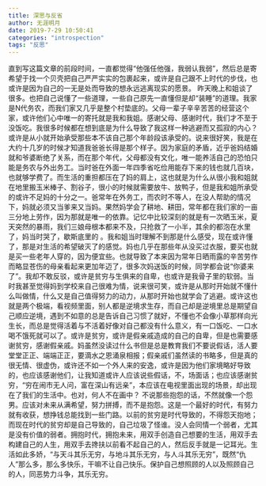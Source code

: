 ```yaml
---
title: 深思与反省
author: 无涯明月
date: 2019-7-29 10:50:41
categories: "introspection"
tags: "反思"
---
```


  直到写这篇文章的前段时间，一直都觉得“他强任他强，我弱认我弱”，然后总是寄希望于找一个贝壳把自己严严实实的包裹起来，或许是自己跟不上时代的步伐，也或许是因为自己的一无是处而导致的想永远逃离现实的愿景。
  昨天晚上和姐谈了很多。也把自己说懂了一些道理，一些自己原先一直懂但是却“装睡”的道理。我家是N代务农，而我们家又几乎是整个村垫底的。父母一辈子辛辛苦苦的经营这个家，或许他们心中唯一的寄托就是我和我姐。感谢父母、感谢时代，我们才不至于没饭吃。我很多时候都在想到底是为什么导致了我这样一种逃避而又孤寂的内心？
  或许是从小就开始承受那些本不该自己那个年龄段该承受的。说来很好笑，我是在大约十几岁的时候才知道我爸爸长得是那个样子。因为家庭的矛盾，近乎爸妈结婚就和爷婆断绝了关系，而在那个年代，父母都没有文化，唯一能养活自己的恐怕只能是务农与外出务工。当时爸在外面一年四季省吃俭用能存下来的钱也就几百块，也就够学费了。而生活的重担都压在了妈的肩上，这也就是为什么从很小我和姐就在地里搬玉米棒子、割谷子，很小的时候就需要放牛、放鸭子，但是我和姐所承受的或许不足妈的十分之一。爸常年在外务工，而农时不等人，在没人帮助的情况下，妈就必须又当爹来又当妈。果然妈学会了耕地、耕田，常年都在我们家的一亩三分地上劳作，因为那就是唯一的依靠。记忆中比较深刻的就是有一次晒玉米，夏天突然的暴雨，我们三娘母根本都来不及，只抢救了一小半，其余的都泡在水里了，妈当时哭了，歇斯底里的 。我和姐当时理解不到那是什么感受，现在或许懂了，那是对生活的希望破灭了的感觉。妈也几乎在那些年从没买过衣服，要买也就是买一些老年人穿的，因为便宜些。也就导致了本来因为常年日晒雨露的辛苦劳作而略显苍伤的母亲看起来更加年迈了，很多次妈送饭的时候，同学都会说“你婆来了”。我却不敢反驳，或许是贫穷与生俱来的自卑，也或许是我骨子里的软弱。当时我甚至觉得妈到学校来自己很难为情，说来很可笑，或许是从那时开始就不懂什么叫做情，什么又是自己值得努力的动力，从那时开始也就学会了逃避。或许这也就是两个极端，看视频里面，别人都是逆境求生存，而自己却是逆境里总是期望自己顺应逆境，遇到不如意的总是告诉自己习惯了就好，不懂也不会像小草那样向光生长，而总是觉得活着与不活着好像对自己都没有什么意义，有一口饭吃、一口水喝不饿死就可以了。或许是贫穷，或许是假亲戚造成的自己的自卑，但是也需要感谢贫穷，感谢假亲戚。妈虽然没读过什么书但是总是教育我们不要说假话，活人要堂堂正正、端端正正，要滴水之恩涌泉相报；假亲戚们虽然读的书略多，但是真的很无情、很虚伪，或许还不如一个外人来的安逸，或许是因为他们家境略好导致的，也应该感谢他们，让我知道或许人应该说些假话，不，场面话；也应该感谢贫穷，“穷在闹市无人问，富在深山有远亲”，本应该在电视里面出现的场景，却出现在了我们的生活中。也对，何人不在画中？
  不说那些抱怨的话，不然就像一个怨男。应该对未来从满希望，努力拼搏，而不是抱怨。这是一个最好的时代，有努力就有收获，想挣钱总能找到一些门路。以前的贫穷是时代导致的，不得怨天抱地；而现在时代的贫穷却是自己导致的，自己垃圾了怪谁。没人会同情一个弱者，尤其是没有价值的弱者。拥抱时代，拥抱未来，用双手创造自己想要的生活，用双手去构建自己的人生，用双手去搀扶以前看不起自己的人，然后反手就是一记耳光。生活如此多娇，“与天斗其乐无穷，与地斗其乐无穷，与人斗其乐无穷”，既然“仇人”那么多，那么多快乐，干嘛不让自己快乐。保护自己想照顾的人以及照顾自己的人，同恶势力斗争，其乐无穷。
